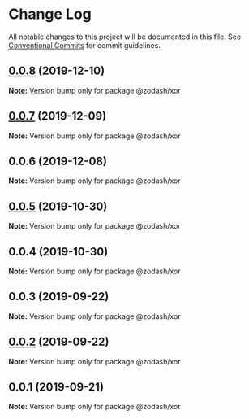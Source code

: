 # Change Log

All notable changes to this project will be documented in this file.
See [Conventional Commits](https://conventionalcommits.org) for commit guidelines.

## [0.0.8](https://github.com/zcorky/zodash/compare/@zodash/xor@0.0.7...@zodash/xor@0.0.8) (2019-12-10)

**Note:** Version bump only for package @zodash/xor





## [0.0.7](https://github.com/zcorky/zodash/compare/@zodash/xor@0.0.6...@zodash/xor@0.0.7) (2019-12-09)

**Note:** Version bump only for package @zodash/xor





## 0.0.6 (2019-12-08)

**Note:** Version bump only for package @zodash/xor





## [0.0.5](https://github.com/zcorky/zodash/compare/@zodash/xor@0.0.4...@zodash/xor@0.0.5) (2019-10-30)

**Note:** Version bump only for package @zodash/xor





## 0.0.4 (2019-10-30)

**Note:** Version bump only for package @zodash/xor





## 0.0.3 (2019-09-22)

**Note:** Version bump only for package @zodash/xor





## [0.0.2](https://github.com/zcorky/zodash/compare/@zodash/xor@0.0.1...@zodash/xor@0.0.2) (2019-09-22)

**Note:** Version bump only for package @zodash/xor





## 0.0.1 (2019-09-21)

**Note:** Version bump only for package @zodash/xor
